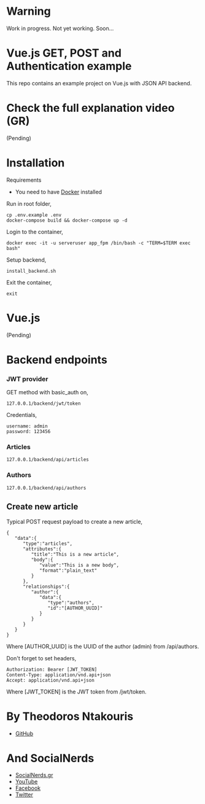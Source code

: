 # Warning
Work in progress. Not yet working. Soon...

# Vue.js GET, POST and Authentication example

This repo contains an example project on Vue.js with JSON API backend.

# Check the full explanation video (GR)
<!-- [![Unit Testing, Γιατί το Κάνουμε; #81, live](https://img.youtube.com/vi/DTdYndNp8vw/0.jpg)](https://youtu.be/DTdYndNp8vw) -->
(Pending)

# Installation
Requirements
- You need to have [Docker](https://docs.docker.com/engine/installation/) installed

Run in root folder,
~~~~
cp .env.example .env
docker-compose build && docker-compose up -d
~~~~

Login to the container,
~~~~
docker exec -it -u serveruser app_fpm /bin/bash -c "TERM=$TERM exec bash"
~~~~

Setup backend,
~~~~
install_backend.sh
~~~~

Exit the container,
~~~~
exit
~~~~

# Vue.js
(Pending)

# Backend endpoints

### JWT provider
GET method with basic_auth on,
~~~~
127.0.0.1/backend/jwt/token
~~~~
Credentials,
~~~~
username: admin
password: 123456
~~~~

### Articles
~~~~
127.0.0.1/backend/api/articles
~~~~

### Authors
~~~~
127.0.0.1/backend/api/authors
~~~~

## Create new article
Typical POST request payload to create a new article,
~~~~
{  
   "data":{  
      "type":"articles",
      "attributes":{  
         "title":"This is a new article",
         "body":{  
            "value":"This is a new body",
            "format":"plain_text"
         }
      },
      "relationships":{  
         "author":{  
            "data":{  
               "type":"authors",
               "id":"[AUTHOR_UUID]"
            }
         }
      }
   }
}
~~~~
Where \[AUTHOR_UUID\] is the UUID of the author (admin) from /api/authors.

Don't forget to set headers,
~~~~
Authorization: Bearer [JWT_TOKEN]
Content-Type: application/vnd.api+json
Accept: application/vnd.api+json
~~~~
Where \[JWT_TOKEN\] is the JWT token from /jwt/token.

# By Theodoros Ntakouris
* [GitHub](https://github.com/Zarkopafilis)

# And SocialNerds
* [SocialNerds.gr](https://www.socialnerds.gr/)
* [YouTube](https://www.youtube.com/SocialNerdsGR)
* [Facebook](https://www.facebook.com/SocialNerdsGR)
* [Twitter](https://twitter.com/socialnerdsgr)

